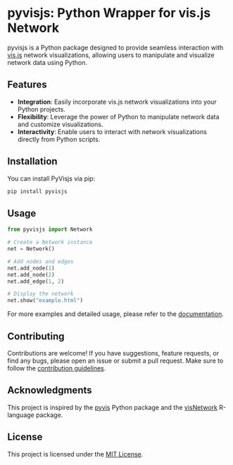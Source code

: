 # pyvisjs: Python Wrapper for vis.js Network

pyvisjs is a Python package designed to provide seamless interaction with [vis.js](https://visjs.org) network visualizations, allowing users to manipulate and visualize network data using Python.

## Features

- **Integration**: Easily incorporate vis.js network visualizations into your Python projects.
- **Flexibility**: Leverage the power of Python to manipulate network data and customize visualizations.
- **Interactivity**: Enable users to interact with network visualizations directly from Python scripts.

## Installation

You can install PyVisjs via pip:

```bash
pip install pyvisjs
```

## Usage

```python
from pyvisjs import Network

# Create a Network instance
net = Network()

# Add nodes and edges
net.add_node(1)
net.add_node(2)
net.add_edge(1, 2)

# Display the network
net.show("example.html")
```

For more examples and detailed usage, please refer to the [documentation](link_to_docs).

## Contributing

Contributions are welcome! If you have suggestions, feature requests, or find any bugs, please open an issue or submit a pull request. Make sure to follow the [contribution guidelines](CONTRIBUTING.md).

## Acknowledgments

This project is inspired by the [pyvis](https://github.com/WestHealth/pyvis) Python package and the [visNetwork](https://github.com/datastorm-open/visNetwork) R-language package.

## License

This project is licensed under the [MIT License](link_to_license).